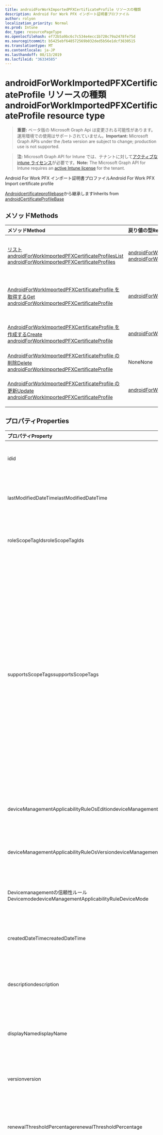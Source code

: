 ```yaml
---
title: androidForWorkImportedPFXCertificateProfile リソースの種類
description: Android For Work PFX インポート証明書プロファイル
author: rolyon
localization_priority: Normal
ms.prod: Intune
doc_type: resourcePageType
ms.openlocfilehash: ef72b5a9bc6c7c534e4ecc1b720c79a2478fe75d
ms.sourcegitcommit: b5425ebf648572569b032ded5b56e1dcf3830515
ms.translationtype: MT
ms.contentlocale: ja-JP
ms.lasthandoff: 08/13/2019
ms.locfileid: "36334585"
---
```

# <a name="androidforworkimportedpfxcertificateprofile-resource-type"></a><span data-ttu-id="7a92c-103">androidForWorkImportedPFXCertificateProfile リソースの種類</span><span class="sxs-lookup"><span data-stu-id="7a92c-103">androidForWorkImportedPFXCertificateProfile resource type</span></span>

> <span data-ttu-id="7a92c-104">**重要:** ベータ版の Microsoft Graph Api は変更される可能性があります。運用環境での使用はサポートされていません。</span><span class="sxs-lookup"><span data-stu-id="7a92c-104">**Important:** Microsoft Graph APIs under the /beta version are subject to change; production use is not supported.</span></span>

> <span data-ttu-id="7a92c-105">**注:** Microsoft Graph API for Intune では、テナントに対して[アクティブな intune ライセンス](https://go.microsoft.com/fwlink/?linkid=839381)が必要です。</span><span class="sxs-lookup"><span data-stu-id="7a92c-105">**Note:** The Microsoft Graph API for Intune requires an [active Intune license](https://go.microsoft.com/fwlink/?linkid=839381) for the tenant.</span></span>

<span data-ttu-id="7a92c-106">Android For Work PFX インポート証明書プロファイル</span><span class="sxs-lookup"><span data-stu-id="7a92c-106">Android For Work PFX Import certificate profile</span></span>


<span data-ttu-id="7a92c-107">[Androidcertificateprofilebase](../resources/intune-deviceconfig-androidcertificateprofilebase.md)から継承します</span><span class="sxs-lookup"><span data-stu-id="7a92c-107">Inherits from [androidCertificateProfileBase](../resources/intune-deviceconfig-androidcertificateprofilebase.md)</span></span>

## <a name="methods"></a><span data-ttu-id="7a92c-108">メソッド</span><span class="sxs-lookup"><span data-stu-id="7a92c-108">Methods</span></span>
|<span data-ttu-id="7a92c-109">メソッド</span><span class="sxs-lookup"><span data-stu-id="7a92c-109">Method</span></span>|<span data-ttu-id="7a92c-110">戻り値の型</span><span class="sxs-lookup"><span data-stu-id="7a92c-110">Return Type</span></span>|<span data-ttu-id="7a92c-111">説明</span><span class="sxs-lookup"><span data-stu-id="7a92c-111">Description</span></span>|
|:---|:---|:---|
|[<span data-ttu-id="7a92c-112">リスト androidForWorkImportedPFXCertificateProfiles</span><span class="sxs-lookup"><span data-stu-id="7a92c-112">List androidForWorkImportedPFXCertificateProfiles</span></span>](../api/intune-deviceconfig-androidforworkimportedpfxcertificateprofile-list.md)|<span data-ttu-id="7a92c-113">[androidForWorkImportedPFXCertificateProfile](../resources/intune-deviceconfig-androidforworkimportedpfxcertificateprofile.md)コレクション</span><span class="sxs-lookup"><span data-stu-id="7a92c-113">[androidForWorkImportedPFXCertificateProfile](../resources/intune-deviceconfig-androidforworkimportedpfxcertificateprofile.md) collection</span></span>|<span data-ttu-id="7a92c-114">[AndroidForWorkImportedPFXCertificateProfile](../resources/intune-deviceconfig-androidforworkimportedpfxcertificateprofile.md)オブジェクトのプロパティとリレーションシップをリストします。</span><span class="sxs-lookup"><span data-stu-id="7a92c-114">List properties and relationships of the [androidForWorkImportedPFXCertificateProfile](../resources/intune-deviceconfig-androidforworkimportedpfxcertificateprofile.md) objects.</span></span>|
|[<span data-ttu-id="7a92c-115">AndroidForWorkImportedPFXCertificateProfile を取得する</span><span class="sxs-lookup"><span data-stu-id="7a92c-115">Get androidForWorkImportedPFXCertificateProfile</span></span>](../api/intune-deviceconfig-androidforworkimportedpfxcertificateprofile-get.md)|[<span data-ttu-id="7a92c-116">androidForWorkImportedPFXCertificateProfile</span><span class="sxs-lookup"><span data-stu-id="7a92c-116">androidForWorkImportedPFXCertificateProfile</span></span>](../resources/intune-deviceconfig-androidforworkimportedpfxcertificateprofile.md)|<span data-ttu-id="7a92c-117">[AndroidForWorkImportedPFXCertificateProfile](../resources/intune-deviceconfig-androidforworkimportedpfxcertificateprofile.md)オブジェクトのプロパティとリレーションシップを読み取ります。</span><span class="sxs-lookup"><span data-stu-id="7a92c-117">Read properties and relationships of the [androidForWorkImportedPFXCertificateProfile](../resources/intune-deviceconfig-androidforworkimportedpfxcertificateprofile.md) object.</span></span>|
|[<span data-ttu-id="7a92c-118">AndroidForWorkImportedPFXCertificateProfile を作成する</span><span class="sxs-lookup"><span data-stu-id="7a92c-118">Create androidForWorkImportedPFXCertificateProfile</span></span>](../api/intune-deviceconfig-androidforworkimportedpfxcertificateprofile-create.md)|[<span data-ttu-id="7a92c-119">androidForWorkImportedPFXCertificateProfile</span><span class="sxs-lookup"><span data-stu-id="7a92c-119">androidForWorkImportedPFXCertificateProfile</span></span>](../resources/intune-deviceconfig-androidforworkimportedpfxcertificateprofile.md)|<span data-ttu-id="7a92c-120">新しい[androidForWorkImportedPFXCertificateProfile](../resources/intune-deviceconfig-androidforworkimportedpfxcertificateprofile.md)オブジェクトを作成します。</span><span class="sxs-lookup"><span data-stu-id="7a92c-120">Create a new [androidForWorkImportedPFXCertificateProfile](../resources/intune-deviceconfig-androidforworkimportedpfxcertificateprofile.md) object.</span></span>|
|[<span data-ttu-id="7a92c-121">AndroidForWorkImportedPFXCertificateProfile の削除</span><span class="sxs-lookup"><span data-stu-id="7a92c-121">Delete androidForWorkImportedPFXCertificateProfile</span></span>](../api/intune-deviceconfig-androidforworkimportedpfxcertificateprofile-delete.md)|<span data-ttu-id="7a92c-122">None</span><span class="sxs-lookup"><span data-stu-id="7a92c-122">None</span></span>|<span data-ttu-id="7a92c-123">[AndroidForWorkImportedPFXCertificateProfile](../resources/intune-deviceconfig-androidforworkimportedpfxcertificateprofile.md)を削除します。</span><span class="sxs-lookup"><span data-stu-id="7a92c-123">Deletes a [androidForWorkImportedPFXCertificateProfile](../resources/intune-deviceconfig-androidforworkimportedpfxcertificateprofile.md).</span></span>|
|[<span data-ttu-id="7a92c-124">AndroidForWorkImportedPFXCertificateProfile の更新</span><span class="sxs-lookup"><span data-stu-id="7a92c-124">Update androidForWorkImportedPFXCertificateProfile</span></span>](../api/intune-deviceconfig-androidforworkimportedpfxcertificateprofile-update.md)|[<span data-ttu-id="7a92c-125">androidForWorkImportedPFXCertificateProfile</span><span class="sxs-lookup"><span data-stu-id="7a92c-125">androidForWorkImportedPFXCertificateProfile</span></span>](../resources/intune-deviceconfig-androidforworkimportedpfxcertificateprofile.md)|<span data-ttu-id="7a92c-126">[AndroidForWorkImportedPFXCertificateProfile](../resources/intune-deviceconfig-androidforworkimportedpfxcertificateprofile.md)オブジェクトのプロパティを更新します。</span><span class="sxs-lookup"><span data-stu-id="7a92c-126">Update the properties of a [androidForWorkImportedPFXCertificateProfile](../resources/intune-deviceconfig-androidforworkimportedpfxcertificateprofile.md) object.</span></span>|

## <a name="properties"></a><span data-ttu-id="7a92c-127">プロパティ</span><span class="sxs-lookup"><span data-stu-id="7a92c-127">Properties</span></span>
|<span data-ttu-id="7a92c-128">プロパティ</span><span class="sxs-lookup"><span data-stu-id="7a92c-128">Property</span></span>|<span data-ttu-id="7a92c-129">型</span><span class="sxs-lookup"><span data-stu-id="7a92c-129">Type</span></span>|<span data-ttu-id="7a92c-130">説明</span><span class="sxs-lookup"><span data-stu-id="7a92c-130">Description</span></span>|
|:---|:---|:---|
|<span data-ttu-id="7a92c-131">id</span><span class="sxs-lookup"><span data-stu-id="7a92c-131">id</span></span>|<span data-ttu-id="7a92c-132">文字列</span><span class="sxs-lookup"><span data-stu-id="7a92c-132">String</span></span>|<span data-ttu-id="7a92c-133">エンティティのキー。</span><span class="sxs-lookup"><span data-stu-id="7a92c-133">Key of the entity.</span></span> <span data-ttu-id="7a92c-134">[deviceConfiguration](../resources/intune-deviceconfig-deviceconfiguration.md) から継承します</span><span class="sxs-lookup"><span data-stu-id="7a92c-134">Inherited from [deviceConfiguration](../resources/intune-deviceconfig-deviceconfiguration.md)</span></span>|
|<span data-ttu-id="7a92c-135">lastModifiedDateTime</span><span class="sxs-lookup"><span data-stu-id="7a92c-135">lastModifiedDateTime</span></span>|<span data-ttu-id="7a92c-136">DateTimeOffset</span><span class="sxs-lookup"><span data-stu-id="7a92c-136">DateTimeOffset</span></span>|<span data-ttu-id="7a92c-137">オブジェクトの最終更新の DateTime。</span><span class="sxs-lookup"><span data-stu-id="7a92c-137">DateTime the object was last modified.</span></span> <span data-ttu-id="7a92c-138">[deviceConfiguration](../resources/intune-deviceconfig-deviceconfiguration.md) から継承します</span><span class="sxs-lookup"><span data-stu-id="7a92c-138">Inherited from [deviceConfiguration](../resources/intune-deviceconfig-deviceconfiguration.md)</span></span>|
|<span data-ttu-id="7a92c-139">roleScopeTagIds</span><span class="sxs-lookup"><span data-stu-id="7a92c-139">roleScopeTagIds</span></span>|<span data-ttu-id="7a92c-140">文字列コレクション</span><span class="sxs-lookup"><span data-stu-id="7a92c-140">String collection</span></span>|<span data-ttu-id="7a92c-141">このエンティティインスタンスの範囲タグのリスト。</span><span class="sxs-lookup"><span data-stu-id="7a92c-141">List of Scope Tags for this Entity instance.</span></span> <span data-ttu-id="7a92c-142">[deviceConfiguration](../resources/intune-deviceconfig-deviceconfiguration.md) から継承します</span><span class="sxs-lookup"><span data-stu-id="7a92c-142">Inherited from [deviceConfiguration](../resources/intune-deviceconfig-deviceconfiguration.md)</span></span>|
|<span data-ttu-id="7a92c-143">supportsScopeTags</span><span class="sxs-lookup"><span data-stu-id="7a92c-143">supportsScopeTags</span></span>|<span data-ttu-id="7a92c-144">Boolean</span><span class="sxs-lookup"><span data-stu-id="7a92c-144">Boolean</span></span>|<span data-ttu-id="7a92c-145">基になるデバイス構成がスコープタグの割り当てをサポートしているかどうかを示します。</span><span class="sxs-lookup"><span data-stu-id="7a92c-145">Indicates whether or not the underlying Device Configuration supports the assignment of scope tags.</span></span> <span data-ttu-id="7a92c-146">この値が false である場合、ScopeTags プロパティへの割り当ては許可されません。エンティティは、スコープを持つユーザーには表示されません。</span><span class="sxs-lookup"><span data-stu-id="7a92c-146">Assigning to the ScopeTags property is not allowed when this value is false and entities will not be visible to scoped users.</span></span> <span data-ttu-id="7a92c-147">これは Silverlight で作成された従来のポリシーに対して実行され、Azure ポータルでポリシーを削除して再作成することによって解決できます。</span><span class="sxs-lookup"><span data-stu-id="7a92c-147">This occurs for Legacy policies created in Silverlight and can be resolved by deleting and recreating the policy in the Azure Portal.</span></span> <span data-ttu-id="7a92c-148">このプロパティに値を設定するには、 SetExtrusionDirection メソッドを適用します。</span><span class="sxs-lookup"><span data-stu-id="7a92c-148">This property is read-only.</span></span> <span data-ttu-id="7a92c-149">[deviceConfiguration](../resources/intune-deviceconfig-deviceconfiguration.md) から継承します</span><span class="sxs-lookup"><span data-stu-id="7a92c-149">Inherited from [deviceConfiguration](../resources/intune-deviceconfig-deviceconfiguration.md)</span></span>|
|<span data-ttu-id="7a92c-150">deviceManagementApplicabilityRuleOsEdition</span><span class="sxs-lookup"><span data-stu-id="7a92c-150">deviceManagementApplicabilityRuleOsEdition</span></span>|[<span data-ttu-id="7a92c-151">deviceManagementApplicabilityRuleOsEdition</span><span class="sxs-lookup"><span data-stu-id="7a92c-151">deviceManagementApplicabilityRuleOsEdition</span></span>](../resources/intune-deviceconfig-devicemanagementapplicabilityruleosedition.md)|<span data-ttu-id="7a92c-152">このポリシーの OS エディションの適用。</span><span class="sxs-lookup"><span data-stu-id="7a92c-152">The OS edition applicability for this Policy.</span></span> <span data-ttu-id="7a92c-153">[deviceConfiguration](../resources/intune-deviceconfig-deviceconfiguration.md) から継承します</span><span class="sxs-lookup"><span data-stu-id="7a92c-153">Inherited from [deviceConfiguration](../resources/intune-deviceconfig-deviceconfiguration.md)</span></span>|
|<span data-ttu-id="7a92c-154">deviceManagementApplicabilityRuleOsVersion</span><span class="sxs-lookup"><span data-stu-id="7a92c-154">deviceManagementApplicabilityRuleOsVersion</span></span>|[<span data-ttu-id="7a92c-155">deviceManagementApplicabilityRuleOsVersion</span><span class="sxs-lookup"><span data-stu-id="7a92c-155">deviceManagementApplicabilityRuleOsVersion</span></span>](../resources/intune-deviceconfig-devicemanagementapplicabilityruleosversion.md)|<span data-ttu-id="7a92c-156">このポリシーの OS バージョン適用ルール。</span><span class="sxs-lookup"><span data-stu-id="7a92c-156">The OS version applicability rule for this Policy.</span></span> <span data-ttu-id="7a92c-157">[deviceConfiguration](../resources/intune-deviceconfig-deviceconfiguration.md) から継承します</span><span class="sxs-lookup"><span data-stu-id="7a92c-157">Inherited from [deviceConfiguration](../resources/intune-deviceconfig-deviceconfiguration.md)</span></span>|
|<span data-ttu-id="7a92c-158">Devicemanagementの信頼性ルール Devicemode</span><span class="sxs-lookup"><span data-stu-id="7a92c-158">deviceManagementApplicabilityRuleDeviceMode</span></span>|[<span data-ttu-id="7a92c-159">Devicemanagementの信頼性ルール Devicemode</span><span class="sxs-lookup"><span data-stu-id="7a92c-159">deviceManagementApplicabilityRuleDeviceMode</span></span>](../resources/intune-deviceconfig-devicemanagementapplicabilityruledevicemode.md)|<span data-ttu-id="7a92c-160">このポリシーのデバイスモード適用ルール。</span><span class="sxs-lookup"><span data-stu-id="7a92c-160">The device mode applicability rule for this Policy.</span></span> <span data-ttu-id="7a92c-161">[deviceConfiguration](../resources/intune-deviceconfig-deviceconfiguration.md) から継承します</span><span class="sxs-lookup"><span data-stu-id="7a92c-161">Inherited from [deviceConfiguration](../resources/intune-deviceconfig-deviceconfiguration.md)</span></span>|
|<span data-ttu-id="7a92c-162">createdDateTime</span><span class="sxs-lookup"><span data-stu-id="7a92c-162">createdDateTime</span></span>|<span data-ttu-id="7a92c-163">DateTimeOffset</span><span class="sxs-lookup"><span data-stu-id="7a92c-163">DateTimeOffset</span></span>|<span data-ttu-id="7a92c-164">オブジェクトが作成された DateTime。</span><span class="sxs-lookup"><span data-stu-id="7a92c-164">DateTime the object was created.</span></span> <span data-ttu-id="7a92c-165">[deviceConfiguration](../resources/intune-deviceconfig-deviceconfiguration.md) から継承します</span><span class="sxs-lookup"><span data-stu-id="7a92c-165">Inherited from [deviceConfiguration](../resources/intune-deviceconfig-deviceconfiguration.md)</span></span>|
|<span data-ttu-id="7a92c-166">description</span><span class="sxs-lookup"><span data-stu-id="7a92c-166">description</span></span>|<span data-ttu-id="7a92c-167">String</span><span class="sxs-lookup"><span data-stu-id="7a92c-167">String</span></span>|<span data-ttu-id="7a92c-168">管理者が指定した、デバイス構成についての説明。</span><span class="sxs-lookup"><span data-stu-id="7a92c-168">Admin provided description of the Device Configuration.</span></span> <span data-ttu-id="7a92c-169">[deviceConfiguration](../resources/intune-deviceconfig-deviceconfiguration.md) から継承します</span><span class="sxs-lookup"><span data-stu-id="7a92c-169">Inherited from [deviceConfiguration](../resources/intune-deviceconfig-deviceconfiguration.md)</span></span>|
|<span data-ttu-id="7a92c-170">displayName</span><span class="sxs-lookup"><span data-stu-id="7a92c-170">displayName</span></span>|<span data-ttu-id="7a92c-171">String</span><span class="sxs-lookup"><span data-stu-id="7a92c-171">String</span></span>|<span data-ttu-id="7a92c-172">管理者が指定した、デバイス構成の名前。</span><span class="sxs-lookup"><span data-stu-id="7a92c-172">Admin provided name of the device configuration.</span></span> <span data-ttu-id="7a92c-173">[deviceConfiguration](../resources/intune-deviceconfig-deviceconfiguration.md) から継承します</span><span class="sxs-lookup"><span data-stu-id="7a92c-173">Inherited from [deviceConfiguration](../resources/intune-deviceconfig-deviceconfiguration.md)</span></span>|
|<span data-ttu-id="7a92c-174">version</span><span class="sxs-lookup"><span data-stu-id="7a92c-174">version</span></span>|<span data-ttu-id="7a92c-175">Int32</span><span class="sxs-lookup"><span data-stu-id="7a92c-175">Int32</span></span>|<span data-ttu-id="7a92c-176">デバイス構成のバージョン。</span><span class="sxs-lookup"><span data-stu-id="7a92c-176">Version of the device configuration.</span></span> <span data-ttu-id="7a92c-177">[deviceConfiguration](../resources/intune-deviceconfig-deviceconfiguration.md) から継承します</span><span class="sxs-lookup"><span data-stu-id="7a92c-177">Inherited from [deviceConfiguration](../resources/intune-deviceconfig-deviceconfiguration.md)</span></span>|
|<span data-ttu-id="7a92c-178">renewalThresholdPercentage</span><span class="sxs-lookup"><span data-stu-id="7a92c-178">renewalThresholdPercentage</span></span>|<span data-ttu-id="7a92c-179">Int32</span><span class="sxs-lookup"><span data-stu-id="7a92c-179">Int32</span></span>|<span data-ttu-id="7a92c-180">証明書の更新しきい値の割合。</span><span class="sxs-lookup"><span data-stu-id="7a92c-180">Certificate renewal threshold percentage.</span></span> <span data-ttu-id="7a92c-181">[Androidcertificateprofilebase](../resources/intune-deviceconfig-androidcertificateprofilebase.md)から継承される有効な値は1から99。</span><span class="sxs-lookup"><span data-stu-id="7a92c-181">Valid values 1 to 99 Inherited from [androidCertificateProfileBase](../resources/intune-deviceconfig-androidcertificateprofilebase.md)</span></span>|
|<span data-ttu-id="7a92c-182">subjectNameFormat</span><span class="sxs-lookup"><span data-stu-id="7a92c-182">subjectNameFormat</span></span>|[<span data-ttu-id="7a92c-183">subjectNameFormat</span><span class="sxs-lookup"><span data-stu-id="7a92c-183">subjectNameFormat</span></span>](../resources/intune-deviceconfig-subjectnameformat.md)|<span data-ttu-id="7a92c-184">証明書のサブジェクト名の形式。</span><span class="sxs-lookup"><span data-stu-id="7a92c-184">Certificate Subject Name Format.</span></span> <span data-ttu-id="7a92c-185">[Androidcertificateprofilebase](../resources/intune-deviceconfig-androidcertificateprofilebase.md)から継承します。</span><span class="sxs-lookup"><span data-stu-id="7a92c-185">Inherited from [androidCertificateProfileBase](../resources/intune-deviceconfig-androidcertificateprofilebase.md).</span></span> <span data-ttu-id="7a92c-186">可能な値は、`commonName`、`commonNameIncludingEmail`、`commonNameAsEmail`、`custom`、`commonNameAsIMEI`、`commonNameAsSerialNumber`、`commonNameAsAadDeviceId`、`commonNameAsIntuneDeviceId`、`commonNameAsDurableDeviceId` です。</span><span class="sxs-lookup"><span data-stu-id="7a92c-186">Possible values are: `commonName`, `commonNameIncludingEmail`, `commonNameAsEmail`, `custom`, `commonNameAsIMEI`, `commonNameAsSerialNumber`, `commonNameAsAadDeviceId`, `commonNameAsIntuneDeviceId`, `commonNameAsDurableDeviceId`.</span></span>|
|<span data-ttu-id="7a92c-187">subjectAlternativeNameType</span><span class="sxs-lookup"><span data-stu-id="7a92c-187">subjectAlternativeNameType</span></span>|[<span data-ttu-id="7a92c-188">subjectAlternativeNameType</span><span class="sxs-lookup"><span data-stu-id="7a92c-188">subjectAlternativeNameType</span></span>](../resources/intune-deviceconfig-subjectalternativenametype.md)|<span data-ttu-id="7a92c-189">証明書のサブジェクトの別名の種類。</span><span class="sxs-lookup"><span data-stu-id="7a92c-189">Certificate Subject Alternative Name Type.</span></span> <span data-ttu-id="7a92c-190">[Androidcertificateprofilebase](../resources/intune-deviceconfig-androidcertificateprofilebase.md)から継承します。</span><span class="sxs-lookup"><span data-stu-id="7a92c-190">Inherited from [androidCertificateProfileBase](../resources/intune-deviceconfig-androidcertificateprofilebase.md).</span></span> <span data-ttu-id="7a92c-191">可能な値は、`none`、`emailAddress`、`userPrincipalName`、`customAzureADAttribute`、`domainNameService` です。</span><span class="sxs-lookup"><span data-stu-id="7a92c-191">Possible values are: `none`, `emailAddress`, `userPrincipalName`, `customAzureADAttribute`, `domainNameService`.</span></span>|
|<span data-ttu-id="7a92c-192">certificateValidityPeriodValue</span><span class="sxs-lookup"><span data-stu-id="7a92c-192">certificateValidityPeriodValue</span></span>|<span data-ttu-id="7a92c-193">Int32</span><span class="sxs-lookup"><span data-stu-id="7a92c-193">Int32</span></span>|<span data-ttu-id="7a92c-194">証明書の有効期間の値。</span><span class="sxs-lookup"><span data-stu-id="7a92c-194">Value for the Certificate Validity Period.</span></span> <span data-ttu-id="7a92c-195">[Androidcertificateprofilebase](../resources/intune-deviceconfig-androidcertificateprofilebase.md)から継承します</span><span class="sxs-lookup"><span data-stu-id="7a92c-195">Inherited from [androidCertificateProfileBase](../resources/intune-deviceconfig-androidcertificateprofilebase.md)</span></span>|
|<span data-ttu-id="7a92c-196">certificateValidityPeriodScale</span><span class="sxs-lookup"><span data-stu-id="7a92c-196">certificateValidityPeriodScale</span></span>|[<span data-ttu-id="7a92c-197">certificateValidityPeriodScale</span><span class="sxs-lookup"><span data-stu-id="7a92c-197">certificateValidityPeriodScale</span></span>](../resources/intune-deviceconfig-certificatevalidityperiodscale.md)|<span data-ttu-id="7a92c-198">証明書の有効期間のスケール。</span><span class="sxs-lookup"><span data-stu-id="7a92c-198">Scale for the Certificate Validity Period.</span></span> <span data-ttu-id="7a92c-199">[Androidcertificateprofilebase](../resources/intune-deviceconfig-androidcertificateprofilebase.md)から継承します。</span><span class="sxs-lookup"><span data-stu-id="7a92c-199">Inherited from [androidCertificateProfileBase](../resources/intune-deviceconfig-androidcertificateprofilebase.md).</span></span> <span data-ttu-id="7a92c-200">可能な値は、`days`、`months`、`years` です。</span><span class="sxs-lookup"><span data-stu-id="7a92c-200">Possible values are: `days`, `months`, `years`.</span></span>|
|<span data-ttu-id="7a92c-201">extendedKeyUsages</span><span class="sxs-lookup"><span data-stu-id="7a92c-201">extendedKeyUsages</span></span>|<span data-ttu-id="7a92c-202">[Extendedkeyusage](../resources/intune-deviceconfig-extendedkeyusage.md)コレクション</span><span class="sxs-lookup"><span data-stu-id="7a92c-202">[extendedKeyUsage](../resources/intune-deviceconfig-extendedkeyusage.md) collection</span></span>|<span data-ttu-id="7a92c-203">拡張キー使用法 (EKU) の設定。</span><span class="sxs-lookup"><span data-stu-id="7a92c-203">Extended Key Usage (EKU) settings.</span></span> <span data-ttu-id="7a92c-204">このコレクションには、最大で 500 個の要素を含めることができます。</span><span class="sxs-lookup"><span data-stu-id="7a92c-204">This collection can contain a maximum of 500 elements.</span></span> <span data-ttu-id="7a92c-205">[Androidcertificateprofilebase](../resources/intune-deviceconfig-androidcertificateprofilebase.md)から継承します</span><span class="sxs-lookup"><span data-stu-id="7a92c-205">Inherited from [androidCertificateProfileBase](../resources/intune-deviceconfig-androidcertificateprofilebase.md)</span></span>|
|<span data-ttu-id="7a92c-206">intendedPurpose</span><span class="sxs-lookup"><span data-stu-id="7a92c-206">intendedPurpose</span></span>|[<span data-ttu-id="7a92c-207">intendedPurpose</span><span class="sxs-lookup"><span data-stu-id="7a92c-207">intendedPurpose</span></span>](../resources/intune-deviceconfig-intendedpurpose.md)|<span data-ttu-id="7a92c-208">まだ文書化されていません。</span><span class="sxs-lookup"><span data-stu-id="7a92c-208">Not yet documented.</span></span> <span data-ttu-id="7a92c-209">可能な値は、`unassigned`、`smimeEncryption`、`smimeSigning`、`vpn`、`wifi` です。</span><span class="sxs-lookup"><span data-stu-id="7a92c-209">Possible values are: `unassigned`, `smimeEncryption`, `smimeSigning`, `vpn`, `wifi`.</span></span>|

## <a name="relationships"></a><span data-ttu-id="7a92c-210">リレーションシップ</span><span class="sxs-lookup"><span data-stu-id="7a92c-210">Relationships</span></span>
|<span data-ttu-id="7a92c-211">リレーションシップ</span><span class="sxs-lookup"><span data-stu-id="7a92c-211">Relationship</span></span>|<span data-ttu-id="7a92c-212">型</span><span class="sxs-lookup"><span data-stu-id="7a92c-212">Type</span></span>|<span data-ttu-id="7a92c-213">説明</span><span class="sxs-lookup"><span data-stu-id="7a92c-213">Description</span></span>|
|:---|:---|:---|
|<span data-ttu-id="7a92c-214">groupAssignments</span><span class="sxs-lookup"><span data-stu-id="7a92c-214">groupAssignments</span></span>|<span data-ttu-id="7a92c-215">[deviceConfigurationGroupAssignment](../resources/intune-deviceconfig-deviceconfigurationgroupassignment.md)コレクション</span><span class="sxs-lookup"><span data-stu-id="7a92c-215">[deviceConfigurationGroupAssignment](../resources/intune-deviceconfig-deviceconfigurationgroupassignment.md) collection</span></span>|<span data-ttu-id="7a92c-216">デバイスの構成プロファイルのグループ割り当てのリストです。</span><span class="sxs-lookup"><span data-stu-id="7a92c-216">The list of group assignments for the device configuration profile.</span></span> <span data-ttu-id="7a92c-217">[deviceConfiguration](../resources/intune-deviceconfig-deviceconfiguration.md) から継承します</span><span class="sxs-lookup"><span data-stu-id="7a92c-217">Inherited from [deviceConfiguration](../resources/intune-deviceconfig-deviceconfiguration.md)</span></span>|
|<span data-ttu-id="7a92c-218">assignments</span><span class="sxs-lookup"><span data-stu-id="7a92c-218">assignments</span></span>|<span data-ttu-id="7a92c-219">[deviceConfigurationAssignment](../resources/intune-deviceconfig-deviceconfigurationassignment.md) コレクション</span><span class="sxs-lookup"><span data-stu-id="7a92c-219">[deviceConfigurationAssignment](../resources/intune-deviceconfig-deviceconfigurationassignment.md) collection</span></span>|<span data-ttu-id="7a92c-220">デバイスの構成プロファイルの割り当てのリスト。</span><span class="sxs-lookup"><span data-stu-id="7a92c-220">The list of assignments for the device configuration profile.</span></span> <span data-ttu-id="7a92c-221">[deviceConfiguration](../resources/intune-deviceconfig-deviceconfiguration.md) から継承します</span><span class="sxs-lookup"><span data-stu-id="7a92c-221">Inherited from [deviceConfiguration](../resources/intune-deviceconfig-deviceconfiguration.md)</span></span>|
|<span data-ttu-id="7a92c-222">deviceStatuses</span><span class="sxs-lookup"><span data-stu-id="7a92c-222">deviceStatuses</span></span>|<span data-ttu-id="7a92c-223">[deviceConfigurationDeviceStatus](../resources/intune-deviceconfig-deviceconfigurationdevicestatus.md) コレクション</span><span class="sxs-lookup"><span data-stu-id="7a92c-223">[deviceConfigurationDeviceStatus](../resources/intune-deviceconfig-deviceconfigurationdevicestatus.md) collection</span></span>|<span data-ttu-id="7a92c-224">デバイスごとのデバイス構成のインストール状況。</span><span class="sxs-lookup"><span data-stu-id="7a92c-224">Device configuration installation status by device.</span></span> <span data-ttu-id="7a92c-225">[deviceConfiguration](../resources/intune-deviceconfig-deviceconfiguration.md) から継承します</span><span class="sxs-lookup"><span data-stu-id="7a92c-225">Inherited from [deviceConfiguration](../resources/intune-deviceconfig-deviceconfiguration.md)</span></span>|
|<span data-ttu-id="7a92c-226">userStatuses</span><span class="sxs-lookup"><span data-stu-id="7a92c-226">userStatuses</span></span>|<span data-ttu-id="7a92c-227">[deviceConfigurationUserStatus](../resources/intune-deviceconfig-deviceconfigurationuserstatus.md) コレクション</span><span class="sxs-lookup"><span data-stu-id="7a92c-227">[deviceConfigurationUserStatus](../resources/intune-deviceconfig-deviceconfigurationuserstatus.md) collection</span></span>|<span data-ttu-id="7a92c-228">ユーザーごとのデバイス構成のインストール状態。</span><span class="sxs-lookup"><span data-stu-id="7a92c-228">Device configuration installation status by user.</span></span> <span data-ttu-id="7a92c-229">[deviceConfiguration](../resources/intune-deviceconfig-deviceconfiguration.md) から継承します</span><span class="sxs-lookup"><span data-stu-id="7a92c-229">Inherited from [deviceConfiguration](../resources/intune-deviceconfig-deviceconfiguration.md)</span></span>|
|<span data-ttu-id="7a92c-230">deviceStatusOverview</span><span class="sxs-lookup"><span data-stu-id="7a92c-230">deviceStatusOverview</span></span>|[<span data-ttu-id="7a92c-231">deviceConfigurationDeviceOverview</span><span class="sxs-lookup"><span data-stu-id="7a92c-231">deviceConfigurationDeviceOverview</span></span>](../resources/intune-deviceconfig-deviceconfigurationdeviceoverview.md)|<span data-ttu-id="7a92c-232">デバイス構成のデバイス状態の概要 ([deviceConfiguration](../resources/intune-deviceconfig-deviceconfiguration.md) から継承)</span><span class="sxs-lookup"><span data-stu-id="7a92c-232">Device Configuration devices status overview Inherited from [deviceConfiguration](../resources/intune-deviceconfig-deviceconfiguration.md)</span></span>|
|<span data-ttu-id="7a92c-233">userStatusOverview</span><span class="sxs-lookup"><span data-stu-id="7a92c-233">userStatusOverview</span></span>|[<span data-ttu-id="7a92c-234">deviceConfigurationUserOverview</span><span class="sxs-lookup"><span data-stu-id="7a92c-234">deviceConfigurationUserOverview</span></span>](../resources/intune-deviceconfig-deviceconfigurationuseroverview.md)|<span data-ttu-id="7a92c-235">デバイス構成のユーザー状態の概要 ([deviceConfiguration](../resources/intune-deviceconfig-deviceconfiguration.md) から継承)</span><span class="sxs-lookup"><span data-stu-id="7a92c-235">Device Configuration users status overview Inherited from [deviceConfiguration](../resources/intune-deviceconfig-deviceconfiguration.md)</span></span>|
|<span data-ttu-id="7a92c-236">deviceSettingStateSummaries</span><span class="sxs-lookup"><span data-stu-id="7a92c-236">deviceSettingStateSummaries</span></span>|<span data-ttu-id="7a92c-237">[settingStateDeviceSummary](../resources/intune-deviceconfig-settingstatedevicesummary.md) コレクション</span><span class="sxs-lookup"><span data-stu-id="7a92c-237">[settingStateDeviceSummary](../resources/intune-deviceconfig-settingstatedevicesummary.md) collection</span></span>|<span data-ttu-id="7a92c-238">デバイス構成設定状態のデバイスの要約 ([deviceConfiguration](../resources/intune-deviceconfig-deviceconfiguration.md) から継承)</span><span class="sxs-lookup"><span data-stu-id="7a92c-238">Device Configuration Setting State Device Summary Inherited from [deviceConfiguration](../resources/intune-deviceconfig-deviceconfiguration.md)</span></span>|
|<span data-ttu-id="7a92c-239">rootCertificate</span><span class="sxs-lookup"><span data-stu-id="7a92c-239">rootCertificate</span></span>|[<span data-ttu-id="7a92c-240">androidTrustedRootCertificate</span><span class="sxs-lookup"><span data-stu-id="7a92c-240">androidTrustedRootCertificate</span></span>](../resources/intune-deviceconfig-androidtrustedrootcertificate.md)|<span data-ttu-id="7a92c-241">信頼されたルート証明書。</span><span class="sxs-lookup"><span data-stu-id="7a92c-241">Trusted Root Certificate.</span></span> <span data-ttu-id="7a92c-242">[Androidcertificateprofilebase](../resources/intune-deviceconfig-androidcertificateprofilebase.md)から継承します</span><span class="sxs-lookup"><span data-stu-id="7a92c-242">Inherited from [androidCertificateProfileBase](../resources/intune-deviceconfig-androidcertificateprofilebase.md)</span></span>|
|<span data-ttu-id="7a92c-243">managedDeviceCertificateStates</span><span class="sxs-lookup"><span data-stu-id="7a92c-243">managedDeviceCertificateStates</span></span>|<span data-ttu-id="7a92c-244">[managedDeviceCertificateState](../resources/intune-deviceconfig-manageddevicecertificatestate.md)コレクション</span><span class="sxs-lookup"><span data-stu-id="7a92c-244">[managedDeviceCertificateState](../resources/intune-deviceconfig-manageddevicecertificatestate.md) collection</span></span>|<span data-ttu-id="7a92c-245">デバイスの証明書の状態</span><span class="sxs-lookup"><span data-stu-id="7a92c-245">Certificate state for devices</span></span>|

## <a name="json-representation"></a><span data-ttu-id="7a92c-246">JSON 表記</span><span class="sxs-lookup"><span data-stu-id="7a92c-246">JSON Representation</span></span>
<span data-ttu-id="7a92c-247">以下は、リソースの JSON 表記です。</span><span class="sxs-lookup"><span data-stu-id="7a92c-247">Here is a JSON representation of the resource.</span></span>
<!-- {
  "blockType": "resource",
  "keyProperty": "id",
  "@odata.type": "microsoft.graph.androidForWorkImportedPFXCertificateProfile"
}
-->
``` json
{
  "@odata.type": "#microsoft.graph.androidForWorkImportedPFXCertificateProfile",
  "id": "String (identifier)",
  "lastModifiedDateTime": "String (timestamp)",
  "roleScopeTagIds": [
    "String"
  ],
  "supportsScopeTags": true,
  "deviceManagementApplicabilityRuleOsEdition": {
    "@odata.type": "microsoft.graph.deviceManagementApplicabilityRuleOsEdition",
    "osEditionTypes": [
      "String"
    ],
    "name": "String",
    "ruleType": "String"
  },
  "deviceManagementApplicabilityRuleOsVersion": {
    "@odata.type": "microsoft.graph.deviceManagementApplicabilityRuleOsVersion",
    "minOSVersion": "String",
    "maxOSVersion": "String",
    "name": "String",
    "ruleType": "String"
  },
  "deviceManagementApplicabilityRuleDeviceMode": {
    "@odata.type": "microsoft.graph.deviceManagementApplicabilityRuleDeviceMode",
    "deviceMode": "String",
    "name": "String",
    "ruleType": "String"
  },
  "createdDateTime": "String (timestamp)",
  "description": "String",
  "displayName": "String",
  "version": 1024,
  "renewalThresholdPercentage": 1024,
  "subjectNameFormat": "String",
  "subjectAlternativeNameType": "String",
  "certificateValidityPeriodValue": 1024,
  "certificateValidityPeriodScale": "String",
  "extendedKeyUsages": [
    {
      "@odata.type": "microsoft.graph.extendedKeyUsage",
      "name": "String",
      "objectIdentifier": "String"
    }
  ],
  "intendedPurpose": "String"
}
```



